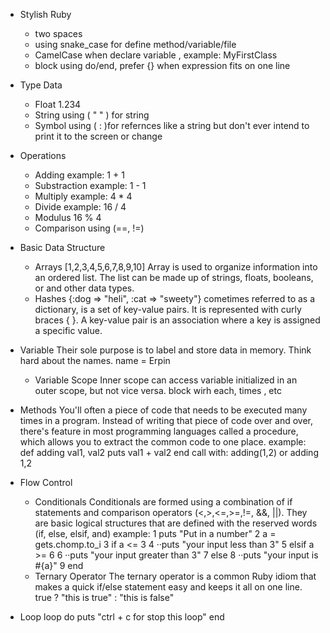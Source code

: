 - Stylish Ruby
	*	two spaces
	*	using snake_case for define method/variable/file
	*	CamelCase when declare variable , example: MyFirstClass
	*	block using do/end, prefer {} when expression fits on one line

- Type Data
	*	Float
		1.234
	*	String
		using ( " " ) for string
	* Symbol
		using ( : )for refernces like a string but don't ever intend to print it to the screen or change
	
-	Operations
	*	Adding
		example: 1 + 1
	*	Substraction
		example:	1 - 1
	*	Multiply
		example: 4 * 4
	* Divide
		example: 16 / 4
	*	Modulus
		16 % 4
	* Comparison
		using (==, !=)

- Basic Data Structure
	*	Arrays
		[1,2,3,4,5,6,7,8,9,10]
		Array is used to organize information into an ordered list. The list can be made up of strings, floats, booleans, or and other data types.
	*	Hashes
		{:dog => "heli", :cat => "sweety"}
		cometimes referred to as a dictionary, is a set of key-value pairs. It is represented with curly braces { }. A key-value pair is an association where a key is assigned a specific value.

-	Variable
	Their sole purpose is to label and store data in memory. Think hard about the names.
	name = Erpin
	*	Variable Scope
		Inner scope can access variable initialized in an outer scope, but not vice versa.
	block wirh each, times , etc

-	Methods
You'll often a piece of code that needs to be executed many times in a program. Instead of writing that piece of code over and over, there's feature in most programming languages called a procedure, which allows you to extract the common code to one place.
	example:
		def adding val1, val2
			puts val1 + val2
		end
	call with:
		adding(1,2) or adding 1,2

-	Flow Control
	*	Conditionals
		Conditionals are formed using a combination of if statements and comparison operators (<,>,<=,>=,!=, &&, ||). They are basic logical structures that are defined with the reserved words (if, else, elsif, and)
	example:
	1	puts "Put in a number"
  2 a = gets.chomp.to_i
  3 if a <= 3
  4 ··puts "your input less than 3"
  5 elsif a >= 6
  6 ··puts "your input greater than 3"
  7 else
  8 ··puts "your input is #{a}"
  9 end
	*	Ternary Operator
		The ternary operator is a common Ruby idiom that makes a quick if/else statement easy and keeps it all on one line.
		true ? "this is true" : "this is false"

-	Loop
	loop do 
		puts "ctrl + c for stop this loop"
	end
